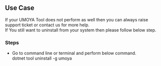 ## Use Case 
If your UMOYA Tool does not perform as well then you can always raise support ticket or contact us for more help.<br/>
If You still want to uninstall from your system then please follow below step.

### Steps
* Go to command line or terminal and perform below command.<br/>
  dotnet tool uninstall -g umoya
